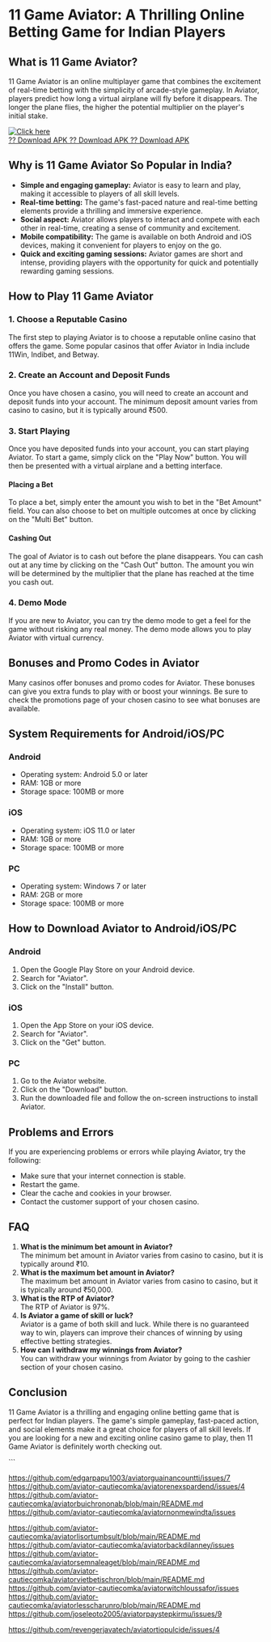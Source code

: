 # 11 Game Aviator: A Thrilling Online Betting Game for Indian Players

## What is 11 Game Aviator?

11 Game Aviator is an online multiplayer game that combines the
excitement of real-time betting with the simplicity of arcade-style
gameplay. In Aviator, players predict how long a virtual airplane will
fly before it disappears. The longer the plane flies, the higher the
potential multiplier on the player\'s initial stake.

[![Click
here](https://readscoops.com/wp-content/uploads/2023/03/Readscoop-aviator-1-1.jpg)](https://traff.sbs/deff?key=11+game+aviator)\
[?? Download APK ?? Download APK ?? Download
APK](https://traff.sbs/deff?key=11+game+aviator)

## Why is 11 Game Aviator So Popular in India?

-   **Simple and engaging gameplay:** Aviator is easy to learn and play,
    making it accessible to players of all skill levels.
-   **Real-time betting:** The game\'s fast-paced nature and real-time
    betting elements provide a thrilling and immersive experience.
-   **Social aspect:** Aviator allows players to interact and compete
    with each other in real-time, creating a sense of community and
    excitement.
-   **Mobile compatibility:** The game is available on both Android and
    iOS devices, making it convenient for players to enjoy on the go.
-   **Quick and exciting gaming sessions:** Aviator games are short and
    intense, providing players with the opportunity for quick and
    potentially rewarding gaming sessions.

## How to Play 11 Game Aviator

### 1. Choose a Reputable Casino

The first step to playing Aviator is to choose a reputable online casino
that offers the game. Some popular casinos that offer Aviator in India
include 11Win, Indibet, and Betway.

### 2. Create an Account and Deposit Funds

Once you have chosen a casino, you will need to create an account and
deposit funds into your account. The minimum deposit amount varies from
casino to casino, but it is typically around ₹500.

### 3. Start Playing

Once you have deposited funds into your account, you can start playing
Aviator. To start a game, simply click on the "Play Now" button.
You will then be presented with a virtual airplane and a betting
interface.

#### Placing a Bet

To place a bet, simply enter the amount you wish to bet in the "Bet
Amount" field. You can also choose to bet on multiple outcomes at
once by clicking on the "Multi Bet" button.

#### Cashing Out

The goal of Aviator is to cash out before the plane disappears. You can
cash out at any time by clicking on the "Cash Out" button. The
amount you win will be determined by the multiplier that the plane has
reached at the time you cash out.

### 4. Demo Mode

If you are new to Aviator, you can try the demo mode to get a feel for
the game without risking any real money. The demo mode allows you to
play Aviator with virtual currency.

## Bonuses and Promo Codes in Aviator

Many casinos offer bonuses and promo codes for Aviator. These bonuses
can give you extra funds to play with or boost your winnings. Be sure to
check the promotions page of your chosen casino to see what bonuses are
available.

## System Requirements for Android/iOS/PC

### Android

-   Operating system: Android 5.0 or later
-   RAM: 1GB or more
-   Storage space: 100MB or more

### iOS

-   Operating system: iOS 11.0 or later
-   RAM: 1GB or more
-   Storage space: 100MB or more

### PC

-   Operating system: Windows 7 or later
-   RAM: 2GB or more
-   Storage space: 100MB or more

## How to Download Aviator to Android/iOS/PC

### Android

1.  Open the Google Play Store on your Android device.
2.  Search for "Aviator".
3.  Click on the "Install" button.

### iOS

1.  Open the App Store on your iOS device.
2.  Search for "Aviator".
3.  Click on the "Get" button.

### PC

1.  Go to the Aviator website.
2.  Click on the "Download" button.
3.  Run the downloaded file and follow the on-screen instructions to
    install Aviator.

## Problems and Errors

If you are experiencing problems or errors while playing Aviator, try
the following:

-   Make sure that your internet connection is stable.
-   Restart the game.
-   Clear the cache and cookies in your browser.
-   Contact the customer support of your chosen casino.

## FAQ

1.  **What is the minimum bet amount in Aviator?**\
    The minimum bet amount in Aviator varies from casino to casino, but
    it is typically around ₹10.
2.  **What is the maximum bet amount in Aviator?**\
    The maximum bet amount in Aviator varies from casino to casino, but
    it is typically around ₹50,000.
3.  **What is the RTP of Aviator?**\
    The RTP of Aviator is 97%.
4.  **Is Aviator a game of skill or luck?**\
    Aviator is a game of both skill and luck. While there is no
    guaranteed way to win, players can improve their chances of winning
    by using effective betting strategies.
5.  **How can I withdraw my winnings from Aviator?**\
    You can withdraw your winnings from Aviator by going to the cashier
    section of your chosen casino.

## Conclusion

11 Game Aviator is a thrilling and engaging online betting game that is
perfect for Indian players. The game\'s simple gameplay, fast-paced
action, and social elements make it a great choice for players of all
skill levels. If you are looking for a new and exciting online casino
game to play, then 11 Game Aviator is definitely worth checking out.

\`\`\`

https://github.com/edgarpapu1003/aviatorguainancountti/issues/7
https://github.com/aviator-cautiecomka/aviatorenexspardend/issues/4
https://github.com/aviator-cautiecomka/aviatorbuichrononab/blob/main/README.md
https://github.com/aviator-cautiecomka/aviatornonmewindta/issues

https://github.com/aviator-cautiecomka/aviatorlisortumbsult/blob/main/README.md
https://github.com/aviator-cautiecomka/aviatorbackdilanney/issues
https://github.com/aviator-cautiecomka/aviatorsemnaleaget/blob/main/README.md
https://github.com/aviator-cautiecomka/aviatorvietbetischron/blob/main/README.md
https://github.com/aviator-cautiecomka/aviatorwitchloussafor/issues
https://github.com/aviator-cautiecomka/aviatorlesscharunro/blob/main/README.md
https://github.com/joseleoto2005/aviatorpaystepkirmu/issues/9

https://github.com/revengerjavatech/aviatortiopulcide/issues/4
